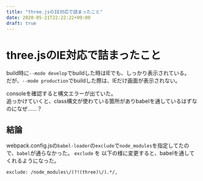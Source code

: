 ```yaml
---
title: "three.jsのIE対応で詰まったこと"
date: 2020-05-21T22:22:22+09:00
draft: true
---
```


# three.jsのIE対応で詰まったこと

build時に`--mode develop`でbuildした時はIEでも、しっかり表示されている。  
だが、`--mode production`でbuildした際は、IEだけ画面が表示されない。

consoleを確認すると構文エラーが出ていた。  
追っかけていくと、class構文が使わている箇所がありbabelを通しているはずなのになぜ……？

## 結論

webpack.config.jsの`babel-loader`の`exclude`で`node_modules`を指定してたので、`babel`が通らなかった。 
`exclude` を 以下の様に変更すると、babelを通してくれるようになった。

```
exclude: /node_modules\/(?!(three)\/).*/,
```
